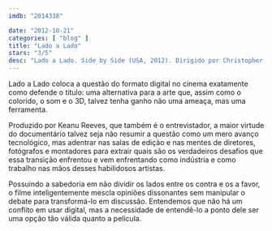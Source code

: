 ```yaml
---
imdb: "2014338"

date: "2012-10-21"
categories: [ "blog" ]
title: "Lado a Lado"
stars: "3/5"
desc: "Lado a Lado. Side by Side (USA, 2012). Dirigido por Christopher Kenneally. Escrito por Christopher Kenneally. Com Derek Ambrosi, Michael Ballhaus, Andrzej Bartkowiak, Dion Beebe, Jill Bogdanowicz, Danny Boyle, Geoff Boyle, James Cameron, Michael Chapman."
---
```

Lado a Lado coloca a questão do formato digital no cinema exatamente como defende o título: uma alternativa para a arte que, assim como o colorido, o som e o 3D, talvez tenha ganho não uma ameaça, mas uma ferramenta.

Produzido por Keanu Reeves, que também é o entrevistador, a maior virtude do documentário talvez seja não resumir a questão como um mero avanço tecnológico, mas adentrar nas salas de edição e nas mentes de diretores, fotógrafos e montadores para extrair quais são os verdadeiros desafios que essa transição enfrentou e vem enfrentando como indústria e como trabalho nas mãos desses habilidosos artistas.

Possuindo a sabedoria em não dividir os lados entre os contra e os a favor, o filme inteligentemente mescla opiniões dissonantes sem manipular o debate para transformá-lo em discussão. Entendemos que não há um conflito em usar digital, mas a necessidade de entendê-lo a ponto dele ser uma opção tão válida quanto a película.

